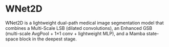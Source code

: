 # WNet2D
WNet2D is a lightweight dual-path medical image segmentation model that combines a Multi-Scale LSB (dilated convolutions), an Enhanced GSB (multi-scale AvgPool + 1×1 conv + lightweight MLP), and a Mamba state-space block in the deepest stage. 

